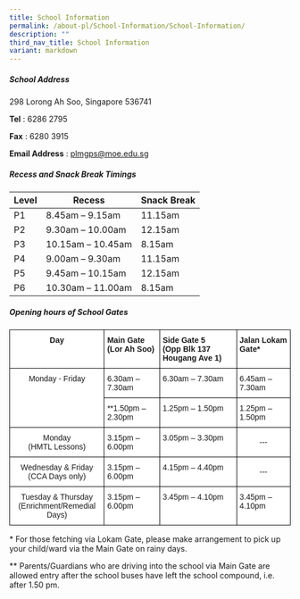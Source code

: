 ```yaml
---
title: School Information
permalink: /about-pl/School-Information/School-Information/
description: ""
third_nav_title: School Information
variant: markdown
---
```

##### **School Address**

298 Lorong Ah Soo, Singapore 536741

**Tel**&nbsp;: 6286 2795

**Fax**&nbsp;: 6280 3915

**Email Address**&nbsp;:&nbsp;[plmgps@moe.edu.sg](mailto:plmgps@moe.edu.sg)  


##### **Recess and Snack Break Timings**&nbsp;



| Level  | Recess | Snack Break |
|---|---|---|
| P1 |  8.45am – 9.15am | 11.15am
| P2 | 9.30am – 10.00am | 12.15am
| P3 | 10.15am – 10.45am | 8.15am
| P4 | 9.00am – 9.30am | 11.15am
| P5 | 9.45am – 10.15am | 12.15am
| P6 | 10.30am – 11.00am| 8.15am


  

##### **Opening hours of School Gates**

<style type="text/css">
.tg  {border-collapse:collapse;border-spacing:0;}
.tg td{border-color:black;border-style:solid;border-width:1px;font-family:Arial, sans-serif;font-size:14px;
  overflow:hidden;padding:10px 5px;word-break:normal;}
.tg th{border-color:black;border-style:solid;border-width:1px;font-family:Arial, sans-serif;font-size:14px;
  font-weight:normal;overflow:hidden;padding:10px 5px;word-break:normal;}
.tg .tg-9hzb{background-color:#FFF;font-weight:bold;text-align:center;vertical-align:top}
.tg .tg-dgl5{background-color:#FFF;font-weight:bold;text-align:left;vertical-align:top}
.tg .tg-7yig{background-color:#FFF;text-align:center;vertical-align:top}
.tg .tg-ktyi{background-color:#FFF;text-align:left;vertical-align:top}
.tg .tg-f4yw{background-color:#FFF;text-align:center;vertical-align:middle}
</style>
<table class="tg">
<thead>
  <tr>
    <th class="tg-9hzb">Day</th>
    <th class="tg-dgl5">Main Gate<br>(Lor Ah Soo)</th>
    <th class="tg-dgl5">Side Gate 5<br>(Opp Blk 137 Hougang Ave 1)</th>
    <th class="tg-dgl5">Jalan Lokam Gate*</th>
  </tr>
</thead>
<tbody>
  <tr>
    <td class="tg-7yig" rowspan="3">Monday - Friday</td>
    <td class="tg-ktyi">6.30am – 7.30am</td>
    <td class="tg-ktyi">6.30am – 7.30am</td>
    <td class="tg-ktyi">6.45am – 7.30am</td>
  </tr>
  <tr>
    <td class="tg-ktyi">**1.50pm  – 2.30pm</td>
    <td class="tg-ktyi" rowspan="2">
			1.25pm – 1.50pm</td>
    <td class="tg-ktyi" rowspan="2">
			1.25pm – 1.50pm</td>
  </tr>
  <tr>
		
  </tr>
  <tr>
    <td class="tg-7yig">Monday <br>(HMTL Lessons)</td>
 <td class="tg-ktyi">3.15pm – 6.00pm</td>
<td class="tg-ktyi">3.05pm – 3.30pm</td>
<td class="tg-f4yw">---</td>
  </tr>
  <tr>
    <td class="tg-7yig">Wednesday &amp; Friday<br>(CCA Days only)</td>
 <td class="tg-ktyi">3.15pm – 6.00pm</td>
<td class="tg-ktyi">4.15pm – 4.40pm</td>
<td class="tg-f4yw">---</td>
  </tr>
  <tr>
    <td class="tg-7yig">Tuesday &amp; Thursday<br>(Enrichment/Remedial Days)</td>
    <td class="tg-ktyi">3.15pm – 6.00pm</td>
    <td class="tg-ktyi">3.45pm – 4.10pm</td>
    <td class="tg-ktyi">3.45pm – 4.10pm</td>
  </tr>
</tbody>
</table>

\*          For those fetching via Lokam Gate, please make arrangement to pick up your child/ward via the Main Gate on rainy days.

  

\*\*          Parents/Guardians who are driving into the school via Main Gate are allowed entry after the school buses have left the school compound, i.e. after 1.50 pm.
